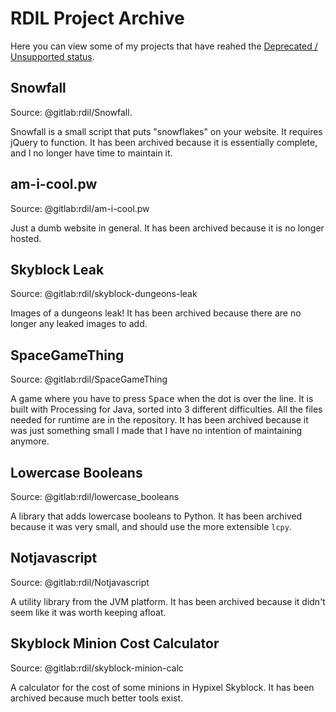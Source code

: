 # RDIL Project Archive

Here you can view some of my projects that have reahed the [Deprecated / Unsupported status](./support-policy.md#deprecated-unsupported).

## Snowfall

Source: @gitlab:rdil/Snowfall.

Snowfall is a small script that puts "snowflakes" on your website.
It requires jQuery to function.
It has been archived because it is essentially complete, and I no longer have time to maintain it.

## am-i-cool.pw

Source: @gitlab:rdil/am-i-cool.pw

Just a dumb website in general.
It has been archived because it is no longer hosted.

## Skyblock Leak

Source: @gitlab:rdil/skyblock-dungeons-leak

Images of a dungeons leak!
It has been archived because there are no longer any leaked images to add.

## SpaceGameThing

Source: @gitlab:rdil/SpaceGameThing

A game where you have to press <kbd>Space</kbd> when the dot is over the line.
It is built with Processing for Java, sorted into 3 different difficulties.
All the files needed for runtime are in the repository.
It has been archived because it was just something small I made that I have no intention of maintaining anymore.

## Lowercase Booleans

Source: @gitlab:rdil/lowercase_booleans

A library that adds lowercase booleans to Python.
It has been archived because it was very small, and should use the more extensible `lcpy`.

## Notjavascript

Source: @gitlab:rdil/Notjavascript

A utility library from the JVM platform.
It has been archived because it didn't seem like it was worth keeping afloat.

## Skyblock Minion Cost Calculator

Source: @gitlab:rdil/skyblock-minion-calc

A calculator for the cost of some minions in Hypixel Skyblock.
It has been archived because much better tools exist.

